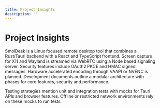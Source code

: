 ```yaml
---
title: Project Insights
description: ''
---
```

# Project Insights

SmolDesk is a Linux focused remote desktop tool that combines a Rust/Tauri backend with a React and TypeScript frontend. Screen capture for X11 and Wayland is streamed via WebRTC using a Node based signaling server. Security features include OAuth2 PKCE and HMAC signed messages. Hardware accelerated encoding through VAAPI or NVENC is planned. Development documents outline a modular architecture with phases for core features, security and performance.

Testing strategies mention unit and integration tests with mocks for Tauri APIs and browser features. Offline or restricted network environments rely on these mocks to run tests.